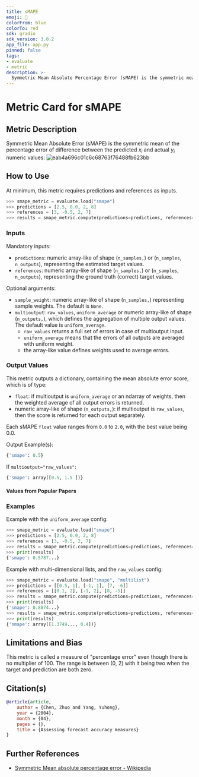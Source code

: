 ```yaml
---
title: sMAPE
emoji: 🤗 
colorFrom: blue
colorTo: red
sdk: gradio
sdk_version: 3.0.2
app_file: app.py
pinned: false
tags:
- evaluate
- metric
description: >-
  Symmetric Mean Absolute Percentage Error (sMAPE) is the symmetric mean percentage error difference between the predicted and actual values defined by Chen and Yang (2004).
---
```


# Metric Card for sMAPE


## Metric Description

Symmetric Mean Absolute Error (sMAPE) is the symmetric mean of the percentage error of difference between the predicted $x_i$ and actual $y_i$ numeric values:
![eab4a696c01c6c68763f76488fb623bb](https://user-images.githubusercontent.com/8100/200009801-ae8be6c8-facf-401b-8df0-3f80a458b9f4.png)


## How to Use

At minimum, this metric requires predictions and references as inputs.

```python
>>> smape_metric = evaluate.load("smape")
>>> predictions = [2.5, 0.0, 2, 8]
>>> references = [3, -0.5, 2, 7]
>>> results = smape_metric.compute(predictions=predictions, references=references)
```

### Inputs

Mandatory inputs: 
- `predictions`: numeric array-like of shape (`n_samples,`) or (`n_samples`, `n_outputs`), representing the estimated target values.
- `references`: numeric array-like of shape (`n_samples,`) or (`n_samples`, `n_outputs`), representing the ground truth (correct) target values.

Optional arguments:
- `sample_weight`: numeric array-like of shape (`n_samples,`) representing sample weights. The default is `None`.
- `multioutput`: `raw_values`, `uniform_average` or numeric array-like of shape (`n_outputs,`), which defines the aggregation of multiple output values. The default value is `uniform_average`.
  - `raw_values` returns a full set of errors in case of multioutput input.
  - `uniform_average` means that the errors of all outputs are averaged with uniform weight. 
  - the array-like value defines weights used to average errors.

### Output Values
This metric outputs a dictionary, containing the mean absolute error score, which is of type:
- `float`: if multioutput is `uniform_average` or an ndarray of weights, then the weighted average of all output errors is returned.
- numeric array-like of shape (`n_outputs,`): if multioutput is `raw_values`, then the score is returned for each output separately. 

Each sMAPE `float` value ranges from `0.0` to `2.0`, with the best value being 0.0.

Output Example(s):
```python
{'smape': 0.5}
```

If `multioutput="raw_values"`:
```python
{'smape': array([0.5, 1.5 ])}
```

#### Values from Popular Papers


### Examples

Example with the `uniform_average` config:
```python
>>> smape_metric = evaluate.load("smape")
>>> predictions = [2.5, 0.0, 2, 8]
>>> references = [3, -0.5, 2, 7]
>>> results = smape_metric.compute(predictions=predictions, references=references)
>>> print(results)
{'smape': 0.5787...}
```

Example with multi-dimensional lists, and the `raw_values` config:
```python
>>> smape_metric = evaluate.load("smape", "multilist")
>>> predictions = [[0.5, 1], [-1, 1], [7, -6]]
>>> references = [[0.1, 2], [-1, 2], [8, -5]]
>>> results = smape_metric.compute(predictions=predictions, references=references)
>>> print(results)
{'smape': 0.8874...}
>>> results = smape_metric.compute(predictions=predictions, references=references, multioutput='raw_values')
>>> print(results)
{'smape': array([1.3749..., 0.4])}
```

## Limitations and Bias
This metric is called a measure of "percentage error" even though there is no multiplier of 100. The range is between (0, 2) with it being two when the target and prediction are both zero. 

## Citation(s)

```bibtex
@article{article,
    author = {Chen, Zhuo and Yang, Yuhong},
    year = {2004},
    month = {04},
    pages = {},
    title = {Assessing forecast accuracy measures}
}
```

## Further References
- [Symmetric Mean absolute percentage error - Wikipedia](https://en.wikipedia.org/wiki/Symmetric_mean_absolute_percentage_error)
